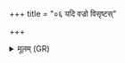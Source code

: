 +++
title = "०६ यदि वज्रो विसृष्टस्"

+++
<details><summary>मूलम् (GR)</summary>

यदि वज्रो विसृष्टस् त्वार  
काटं पतित्वा यदि वा विरिष्टम् । +++(Bhatt. kāṭāt)+++  
वृक्षाद् वा यद् अवसद् दशशीर्ष  
ऋभू रथस्येव सं दधामि ते परुः ॥
</details>